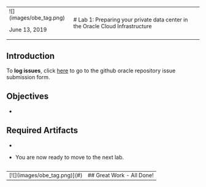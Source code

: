 <table class="tbl-heading"><tr><td class="td-logo">![](images/obe_tag.png)

June 13, 2019
</td>
<td class="td-banner">
# Lab 1: Preparing your private data center in the Oracle Cloud Infrastructure 
</td></tr><table>


## Introduction

To **log issues**, click [here](https://github.com/oracle/learning-library/issues/new) to go to the github oracle repository issue submission form.


## Objectives

- 

## Required Artifacts

- 


-   You are now ready to move to the next lab.

<table>
<tr><td class="td-logo">[![](images/obe_tag.png)](#)</td>
<td class="td-banner">
## Great Work - All Done!
</td>
</tr>
<table>